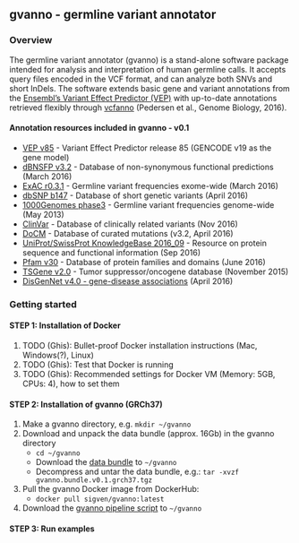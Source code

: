 ## gvanno - germline variant annotator

### Overview

The germline variant annotator (gvanno) is a stand-alone software package intended for analysis and interpretation of human germline calls. It accepts query files encoded in the VCF format, and can analyze both SNVs and short InDels. The software extends basic gene and variant annotations from the [Ensembl’s Variant Effect Predictor (VEP)](http://www.ensembl.org/info/docs/tools/vep/index.html) with up-to-date annotations retrieved flexibly through [vcfanno](https://github.com/brentp/vcfanno) (Pedersen et al., Genome Biology, 2016).

#### Annotation resources included in gvanno - v0.1

* [VEP v85](http://www.ensembl.org/info/docs/tools/vep/index.html) - Variant Effect Predictor release 85 (GENCODE v19 as the gene model)
* [dBNSFP v3.2](https://sites.google.com/site/jpopgen/dbNSFP) - Database of non-synonymous functional predictions (March 2016)
* [ExAC r0.3.1](http://exac.broadinstitute.org/) - Germline variant frequencies exome-wide (March 2016)
* [dbSNP b147](http://www.ncbi.nlm.nih.gov/SNP/) - Database of short genetic variants (April 2016)
* [1000Genomes phase3](ftp://ftp.1000genomes.ebi.ac.uk/vol1/ftp/release/20130502/) - Germline variant frequencies genome-wide (May 2013)
* [ClinVar](http://www.ncbi.nlm.nih.gov/clinvar/) - Database of clinically related variants (Nov 2016)
* [DoCM](http://docm.genome.wustl.edu) - Database of curated mutations (v3.2, April 2016)
* [UniProt/SwissProt KnowledgeBase 2016_09](http://www.uniprot.org) - Resource on protein sequence and functional information (Sep 2016)
* [Pfam v30](http://pfam.xfam.org) - Database of protein families and domains (June 2016)
* [TSGene v2.0](http://bioinfo.mc.vanderbilt.edu/TSGene/) - Tumor suppressor/oncogene database (November 2015)
* [DisGenNet v4.0 - gene-disease associations](http://www.disgenet.org) (April 2016)

### Getting started

#### STEP 1: Installation of Docker

1. TODO (Ghis): Bullet-proof Docker installation instructions (Mac, Windows(?), Linux)
2. TODO (Ghis): Test that Docker is running
2. TODO (Ghis): Recommended settings for Docker VM (Memory: 5GB, CPUs: 4), how to set them

#### STEP 2: Installation of gvanno (GRCh37)

1. Make a gvanno directory, e.g. `mkdir ~/gvanno`
2. Download and unpack the data bundle (approx. 16Gb) in the gvanno directory
   * `cd ~/gvanno`
   *  Download the [data bundle](https://drive.google.com/drive/folders/0B8aYD2TJ472mRUpFTEc4YzlTSUk) to `~/gvanno`
   * Decompress and untar the data bundle, e.g.: `tar -xvzf gvanno.bundle.v0.1.grch37.tgz`
3. Pull the gvanno Docker image from DockerHub:
   * `docker pull sigven/gvanno:latest`
4. Download the [gvanno pipeline script](https://github.com/sigven/gvanno/releases/download/v0.1/gvanno.sh) to `~/gvanno`

#### STEP 3: Run examples
